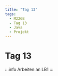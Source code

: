 ```yaml
---
title: "Tag 13"
tags:
  - M226B
  - Tag 13
  - Java
  - Projekt
---
```


# Tag 13

:::info
Arbeiten an LB1
:::
